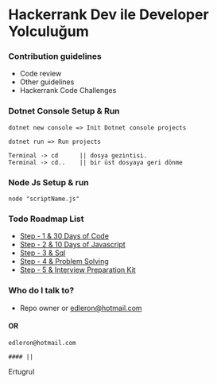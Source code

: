 # Hackerrank Dev ile Developer Yolculuğum

### Contribution guidelines

* Code review
* Other guidelines
* Hackerrank Code Challenges

### Dotnet Console Setup & Run

```
dotnet new console => Init Dotnet console projects

dotnet run => Run projects

Terminal -> cd  	|| dosya gezintisi.
Terminal -> cd..  	|| bir üst dosyaya geri dönme
```

### Node Js Setup & run

```
node "scriptName.js"
```

### Todo Roadmap List

* [Step - 1 &amp; 30 Days of Code](https://www.hackerrank.com/domains/tutorials/30-days-of-code)
* [Step - 2 &amp; 10 Days of Javascript](https://www.hackerrank.com/domains/tutorials/10-days-of-javascript "10 Days of Javascript")
* [Step - 3 &amp; Sql](https://www.hackerrank.com/domains/sql?badge_type=sql "Sql")
* [Step - 4 &amp; Problem Solving](https://www.hackerrank.com/domains/algorithms?badge_type=problem-solving "Problem Solving")
* [Step - 5 &amp; Interview Preparation Kit](https://www.hackerrank.com/interview/interview-preparation-kit "Interview Preparation Kit")

### Who do I talk to?

* Repo owner or edleron@hotmail.com

#### OR

```
edleron@hotmail.com 

#### || 
```

Ertugrul
